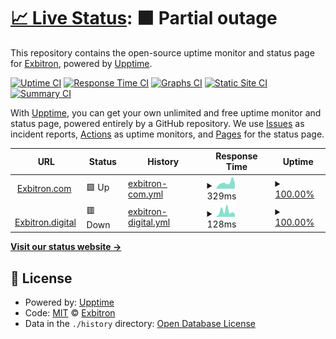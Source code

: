 # [📈 Live Status](https://demo.upptime.js.org): <!--live status--> **🟧 Partial outage**

This repository contains the open-source uptime monitor and status page for [Exbitron](https://exbitron.com), powered by [Upptime](https://github.com/upptime/upptime).

[![Uptime CI](https://github.com/exbitron/uptime/workflows/Uptime%20CI/badge.svg)](https://github.com/exbitron/uptime/actions?query=workflow%3A%22Uptime+CI%22)
[![Response Time CI](https://github.com/exbitron/uptime/workflows/Response%20Time%20CI/badge.svg)](https://github.com/exbitron/uptime/actions?query=workflow%3A%22Response+Time+CI%22)
[![Graphs CI](https://github.com/exbitron/uptime/workflows/Graphs%20CI/badge.svg)](https://github.com/exbitron/uptime/actions?query=workflow%3A%22Graphs+CI%22)
[![Static Site CI](https://github.com/exbitron/uptime/workflows/Static%20Site%20CI/badge.svg)](https://github.com/exbitron/uptime/actions?query=workflow%3A%22Static+Site+CI%22)
[![Summary CI](https://github.com/exbitron/uptime/workflows/Summary%20CI/badge.svg)](https://github.com/exbitron/uptime/actions?query=workflow%3A%22Summary+CI%22)

With [Upptime](https://upptime.js.org), you can get your own unlimited and free uptime monitor and status page, powered entirely by a GitHub repository. We use [Issues](https://github.com/exbitron/uptime/issues) as incident reports, [Actions](https://github.com/exbitron/uptime/actions) as uptime monitors, and [Pages](https://demo.upptime.js.org) for the status page.

<!--start: status pages-->
<!-- This summary is generated by Upptime (https://github.com/upptime/upptime) -->
<!-- Do not edit this manually, your changes will be overwritten -->
<!-- prettier-ignore -->
| URL | Status | History | Response Time | Uptime |
| --- | ------ | ------- | ------------- | ------ |
| <img alt="" src="https://favicons.githubusercontent.com/www.exbitron.com" height="13"> [Exbitron.com](https://www.exbitron.com) | 🟩 Up | [exbitron-com.yml](https://github.com/exbitron/uptime/commits/HEAD/history/exbitron-com.yml) | <details><summary><img alt="Response time graph" src="./graphs/exbitron-com/response-time-week.png" height="20"> 329ms</summary><br><a href="https://exbitron.github.io/uptime/history/exbitron-com"><img alt="Response time 270" src="https://img.shields.io/endpoint?url=https%3A%2F%2Fraw.githubusercontent.com%2Fexbitron%2Fuptime%2FHEAD%2Fapi%2Fexbitron-com%2Fresponse-time.json"></a><br><a href="https://exbitron.github.io/uptime/history/exbitron-com"><img alt="24-hour response time 293" src="https://img.shields.io/endpoint?url=https%3A%2F%2Fraw.githubusercontent.com%2Fexbitron%2Fuptime%2FHEAD%2Fapi%2Fexbitron-com%2Fresponse-time-day.json"></a><br><a href="https://exbitron.github.io/uptime/history/exbitron-com"><img alt="7-day response time 329" src="https://img.shields.io/endpoint?url=https%3A%2F%2Fraw.githubusercontent.com%2Fexbitron%2Fuptime%2FHEAD%2Fapi%2Fexbitron-com%2Fresponse-time-week.json"></a><br><a href="https://exbitron.github.io/uptime/history/exbitron-com"><img alt="30-day response time 316" src="https://img.shields.io/endpoint?url=https%3A%2F%2Fraw.githubusercontent.com%2Fexbitron%2Fuptime%2FHEAD%2Fapi%2Fexbitron-com%2Fresponse-time-month.json"></a><br><a href="https://exbitron.github.io/uptime/history/exbitron-com"><img alt="1-year response time 270" src="https://img.shields.io/endpoint?url=https%3A%2F%2Fraw.githubusercontent.com%2Fexbitron%2Fuptime%2FHEAD%2Fapi%2Fexbitron-com%2Fresponse-time-year.json"></a></details> | <details><summary><a href="https://exbitron.github.io/uptime/history/exbitron-com">100.00%</a></summary><a href="https://exbitron.github.io/uptime/history/exbitron-com"><img alt="All-time uptime 99.94%" src="https://img.shields.io/endpoint?url=https%3A%2F%2Fraw.githubusercontent.com%2Fexbitron%2Fuptime%2FHEAD%2Fapi%2Fexbitron-com%2Fuptime.json"></a><br><a href="https://exbitron.github.io/uptime/history/exbitron-com"><img alt="24-hour uptime 100.00%" src="https://img.shields.io/endpoint?url=https%3A%2F%2Fraw.githubusercontent.com%2Fexbitron%2Fuptime%2FHEAD%2Fapi%2Fexbitron-com%2Fuptime-day.json"></a><br><a href="https://exbitron.github.io/uptime/history/exbitron-com"><img alt="7-day uptime 100.00%" src="https://img.shields.io/endpoint?url=https%3A%2F%2Fraw.githubusercontent.com%2Fexbitron%2Fuptime%2FHEAD%2Fapi%2Fexbitron-com%2Fuptime-week.json"></a><br><a href="https://exbitron.github.io/uptime/history/exbitron-com"><img alt="30-day uptime 100.00%" src="https://img.shields.io/endpoint?url=https%3A%2F%2Fraw.githubusercontent.com%2Fexbitron%2Fuptime%2FHEAD%2Fapi%2Fexbitron-com%2Fuptime-month.json"></a><br><a href="https://exbitron.github.io/uptime/history/exbitron-com"><img alt="1-year uptime 99.94%" src="https://img.shields.io/endpoint?url=https%3A%2F%2Fraw.githubusercontent.com%2Fexbitron%2Fuptime%2FHEAD%2Fapi%2Fexbitron-com%2Fuptime-year.json"></a></details>
| <img alt="" src="https://favicons.githubusercontent.com/exbitron.digital" height="13"> [Exbitron.digital](https://exbitron.digital) | 🟥 Down | [exbitron-digital.yml](https://github.com/exbitron/uptime/commits/HEAD/history/exbitron-digital.yml) | <details><summary><img alt="Response time graph" src="./graphs/exbitron-digital/response-time-week.png" height="20"> 128ms</summary><br><a href="https://exbitron.github.io/uptime/history/exbitron-digital"><img alt="Response time 118" src="https://img.shields.io/endpoint?url=https%3A%2F%2Fraw.githubusercontent.com%2Fexbitron%2Fuptime%2FHEAD%2Fapi%2Fexbitron-digital%2Fresponse-time.json"></a><br><a href="https://exbitron.github.io/uptime/history/exbitron-digital"><img alt="24-hour response time 75" src="https://img.shields.io/endpoint?url=https%3A%2F%2Fraw.githubusercontent.com%2Fexbitron%2Fuptime%2FHEAD%2Fapi%2Fexbitron-digital%2Fresponse-time-day.json"></a><br><a href="https://exbitron.github.io/uptime/history/exbitron-digital"><img alt="7-day response time 128" src="https://img.shields.io/endpoint?url=https%3A%2F%2Fraw.githubusercontent.com%2Fexbitron%2Fuptime%2FHEAD%2Fapi%2Fexbitron-digital%2Fresponse-time-week.json"></a><br><a href="https://exbitron.github.io/uptime/history/exbitron-digital"><img alt="30-day response time 147" src="https://img.shields.io/endpoint?url=https%3A%2F%2Fraw.githubusercontent.com%2Fexbitron%2Fuptime%2FHEAD%2Fapi%2Fexbitron-digital%2Fresponse-time-month.json"></a><br><a href="https://exbitron.github.io/uptime/history/exbitron-digital"><img alt="1-year response time 118" src="https://img.shields.io/endpoint?url=https%3A%2F%2Fraw.githubusercontent.com%2Fexbitron%2Fuptime%2FHEAD%2Fapi%2Fexbitron-digital%2Fresponse-time-year.json"></a></details> | <details><summary><a href="https://exbitron.github.io/uptime/history/exbitron-digital">100.00%</a></summary><a href="https://exbitron.github.io/uptime/history/exbitron-digital"><img alt="All-time uptime 100.00%" src="https://img.shields.io/endpoint?url=https%3A%2F%2Fraw.githubusercontent.com%2Fexbitron%2Fuptime%2FHEAD%2Fapi%2Fexbitron-digital%2Fuptime.json"></a><br><a href="https://exbitron.github.io/uptime/history/exbitron-digital"><img alt="24-hour uptime 100.00%" src="https://img.shields.io/endpoint?url=https%3A%2F%2Fraw.githubusercontent.com%2Fexbitron%2Fuptime%2FHEAD%2Fapi%2Fexbitron-digital%2Fuptime-day.json"></a><br><a href="https://exbitron.github.io/uptime/history/exbitron-digital"><img alt="7-day uptime 100.00%" src="https://img.shields.io/endpoint?url=https%3A%2F%2Fraw.githubusercontent.com%2Fexbitron%2Fuptime%2FHEAD%2Fapi%2Fexbitron-digital%2Fuptime-week.json"></a><br><a href="https://exbitron.github.io/uptime/history/exbitron-digital"><img alt="30-day uptime 100.00%" src="https://img.shields.io/endpoint?url=https%3A%2F%2Fraw.githubusercontent.com%2Fexbitron%2Fuptime%2FHEAD%2Fapi%2Fexbitron-digital%2Fuptime-month.json"></a><br><a href="https://exbitron.github.io/uptime/history/exbitron-digital"><img alt="1-year uptime 100.00%" src="https://img.shields.io/endpoint?url=https%3A%2F%2Fraw.githubusercontent.com%2Fexbitron%2Fuptime%2FHEAD%2Fapi%2Fexbitron-digital%2Fuptime-year.json"></a></details>

<!--end: status pages-->

[**Visit our status website →**](https://demo.upptime.js.org)

## 📄 License

- Powered by: [Upptime](https://github.com/upptime/upptime)
- Code: [MIT](./LICENSE) © [Exbitron](https://exbitron.com)
- Data in the `./history` directory: [Open Database License](https://opendatacommons.org/licenses/odbl/1-0/)
